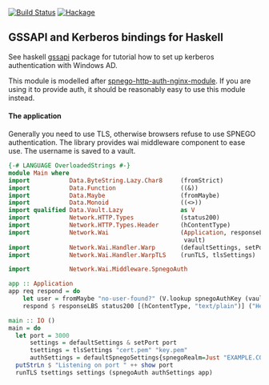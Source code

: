 [![Build Status](https://travis-ci.org/ondrap/gssapi-wai.svg?branch=master)](https://travis-ci.org/ondrap/gssapi-wai) [![Hackage](https://img.shields.io/hackage/v/gssapi-wai.svg)](https://hackage.haskell.org/package/gssapi-wai)

## GSSAPI and Kerberos bindings for Haskell

See haskell [gssapi](http://github.com/ondrap/gssapi) package
for tutorial how to set up kerberos authentication with Windows AD.

This module is modelled after [spnego-http-auth-nginx-module](https://github.com/stnoonan/spnego-http-auth-nginx-module).
If you are using it to provide auth, it should be reasonably easy to use this module instead.


#### The application

Generally you need to use TLS, otherwise browsers refuse to use SPNEGO authentication.
The library provides wai middleware component to ease use. The username is saved
to a vault.

````haskell
{-# LANGUAGE OverloadedStrings #-}
module Main where
import           Data.ByteString.Lazy.Char8     (fromStrict)
import           Data.Function                  ((&))
import           Data.Maybe                     (fromMaybe)
import           Data.Monoid                    ((<>))
import qualified Data.Vault.Lazy                as V
import           Network.HTTP.Types             (status200)
import           Network.HTTP.Types.Header      (hContentType)
import           Network.Wai                    (Application, responseLBS,
                                                 vault)
import           Network.Wai.Handler.Warp       (defaultSettings, setPort)
import           Network.Wai.Handler.WarpTLS    (runTLS, tlsSettings)

import           Network.Wai.Middleware.SpnegoAuth

app :: Application
app req respond = do
    let user = fromMaybe "no-user-found?" (V.lookup spnegoAuthKey (vault req))
    respond $ responseLBS status200 [(hContentType, "text/plain")] ("Hello " <> fromStrict user)

main :: IO ()
main = do
  let port = 3000
      settings = defaultSettings & setPort port
      tsettings = tlsSettings "cert.pem" "key.pem"
      authSettings = defaultSpnegoSettings{spnegoRealm=Just "EXAMPLE.COM"}
  putStrLn $ "Listening on port " ++ show port
  runTLS tsettings settings (spnegoAuth authSettings app)
````
